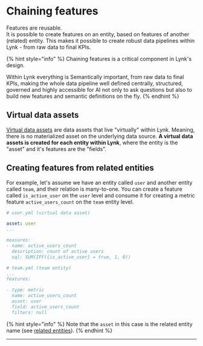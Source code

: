 # Chaining features

Features are reusable.\
It is possible to create features on an entity, based on features of another (related) entity. This makes it possible to create robust data pipelines within Lynk - from raw data to final KPIs.

{% hint style="info" %}
Chaining features is a critical component in Lynk's design.

Within Lynk everything is Semantically important, from raw data to final KPIs, making the whole data pipeline well defined centrally, structured, governed and highly accessible for AI not only to ask questions but also to build new features and semantic definitions on the fly.
{% endhint %}

## Virtual data assets

[Virtual data assets](../data-assets.md#virtual-data-assets) are data assets that live "virtually" within Lynk. Meaning, there is no materialized asset on the underlying data source. **A virtual data assets is created for each entity within Lynk**, where the entity is the "asset" and it's features are the "fields".

## Creating features from related entities

For example, let's assume we have an entity called `user` and another entity called `team`, and their relation is many-to-one. You can create a feature called `is_active_user` on the `user` level and consume it for creating a metric feature `active_users_count` on the `team` entity level.

```yaml
# user.yml (virtual data asset)

asset: user
...

measures:
- name: active_users_count
  description: count of active users
  sql: SUM(IFF({is_active_user} = true, 1, 0))
```

```yaml
# team.yml (team entity)
...
features: 

- type: metric
  name: active_users_count
  asset: user
  field: active_users_count
  filters: null
```

{% hint style="info" %}
Note that the `asset` in this case is the related entity name (see [related entities](../relationships/related-entities.md)).
{% endhint %}

***
